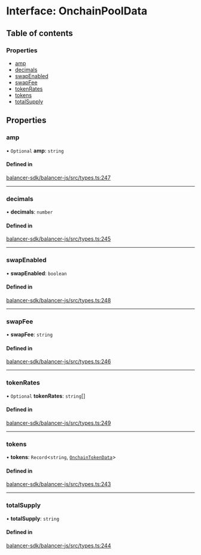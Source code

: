 # Interface: OnchainPoolData

## Table of contents

### Properties

- [amp](OnchainPoolData.md#amp)
- [decimals](OnchainPoolData.md#decimals)
- [swapEnabled](OnchainPoolData.md#swapenabled)
- [swapFee](OnchainPoolData.md#swapfee)
- [tokenRates](OnchainPoolData.md#tokenrates)
- [tokens](OnchainPoolData.md#tokens)
- [totalSupply](OnchainPoolData.md#totalsupply)

## Properties

### amp

• `Optional` **amp**: `string`

#### Defined in

[balancer-sdk/balancer-js/src/types.ts:247](https://github.com/balancer-labs/balancer-sdk/blob/c094037b/balancer-js/src/types.ts#L247)

___

### decimals

• **decimals**: `number`

#### Defined in

[balancer-sdk/balancer-js/src/types.ts:245](https://github.com/balancer-labs/balancer-sdk/blob/c094037b/balancer-js/src/types.ts#L245)

___

### swapEnabled

• **swapEnabled**: `boolean`

#### Defined in

[balancer-sdk/balancer-js/src/types.ts:248](https://github.com/balancer-labs/balancer-sdk/blob/c094037b/balancer-js/src/types.ts#L248)

___

### swapFee

• **swapFee**: `string`

#### Defined in

[balancer-sdk/balancer-js/src/types.ts:246](https://github.com/balancer-labs/balancer-sdk/blob/c094037b/balancer-js/src/types.ts#L246)

___

### tokenRates

• `Optional` **tokenRates**: `string`[]

#### Defined in

[balancer-sdk/balancer-js/src/types.ts:249](https://github.com/balancer-labs/balancer-sdk/blob/c094037b/balancer-js/src/types.ts#L249)

___

### tokens

• **tokens**: `Record`<`string`, [`OnchainTokenData`](OnchainTokenData.md)\>

#### Defined in

[balancer-sdk/balancer-js/src/types.ts:243](https://github.com/balancer-labs/balancer-sdk/blob/c094037b/balancer-js/src/types.ts#L243)

___

### totalSupply

• **totalSupply**: `string`

#### Defined in

[balancer-sdk/balancer-js/src/types.ts:244](https://github.com/balancer-labs/balancer-sdk/blob/c094037b/balancer-js/src/types.ts#L244)
